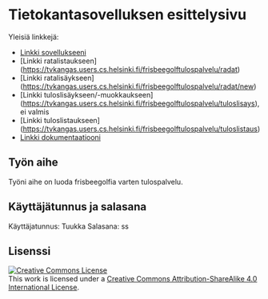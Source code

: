 # Tietokantasovelluksen esittelysivu

Yleisiä linkkejä:

* [Linkki sovellukseeni](https://tvkangas.users.cs.helsinki.fi/frisbeegolftulospalvelu)
* [Linkki ratalistaukseen] (https://tvkangas.users.cs.helsinki.fi/frisbeegolftulospalvelu/radat)
* [Linkki ratalisäykseen] (https://tvkangas.users.cs.helsinki.fi/frisbeegolftulospalvelu/radat/new)
* [Linkki tuloslisäykseen/-muokkaukseen] (https://tvkangas.users.cs.helsinki.fi/frisbeegolftulospalvelu/tuloslisays), ei valmis
* [Linkki tuloslistaukseen] (https://tvkangas.users.cs.helsinki.fi/frisbeegolftulospalvelu/tuloslistaus)
* [Linkki dokumentaatiooni](https://github.com/tvkangas/Tsoha-Bootstrap/blob/master/doc/dokumentaatio.pdf)

## Työn aihe

Työni aihe on luoda frisbeegolfia varten tulospalvelu.

## Käyttäjätunnus ja salasana

Käyttäjatunnus: Tuukka
Salasana: ss

## Lisenssi

<a rel="license" href="http://creativecommons.org/licenses/by-sa/4.0/"><img alt="Creative Commons License" style="border-width:0" src="https://i.creativecommons.org/l/by-sa/4.0/88x31.png" /></a><br />This work is licensed under a <a rel="license" href="http://creativecommons.org/licenses/by-sa/4.0/">Creative Commons Attribution-ShareAlike 4.0 International License</a>.
